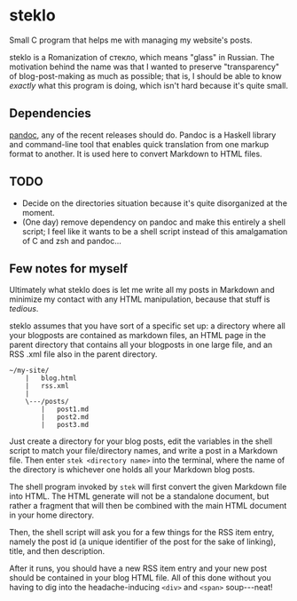 # steklo

Small C program that helps me with managing my website's posts.

steklo is a Romanization of стекло, which means "glass" in Russian. The
motivation behind the name was that I wanted to preserve "transparency" of
blog-post-making as much as possible; that is, I should be able to know
_exactly_ what this program is doing, which isn't hard because it's quite
small.

## Dependencies

[pandoc](https://pandoc.org/releases.html), any of the recent releases
should do. Pandoc is a Haskell library and command-line tool that enables
quick translation from one markup format to another. It is used here to 
convert Markdown to HTML files.

## TODO

- Decide on the directories situation because it's quite disorganized at the
  moment.
- (One day) remove dependency on pandoc and make this entirely a shell script; I feel like it wants to be a shell script instead of this amalgamation of C and zsh and pandoc...

## Few notes for myself

Ultimately what steklo does is let me write all my posts in Markdown and
minimize my contact with any HTML manipulation, because that stuff is _tedious_.

steklo assumes that you have sort of a specific set up: a directory where all
your blogposts are contained as markdown files, an HTML page in the
parent directory that contains all your blogposts in one large file, and an
RSS .xml file also in the parent directory.

```
~/my-site/
    |   blog.html
    |   rss.xml
    |
    \---/posts/
        |   post1.md
        |   post2.md
        |   post3.md
```

Just create a directory for your blog posts, edit the variables in the shell
script to match your file/directory names, and  write a post in a Markdown
file. Then enter `stek <directory name>` into the terminal, where the name
of the directory is whichever one holds all your Markdown blog posts.

The shell program invoked by `stek` will first convert the given Markdown file
into HTML. The HTML generate will not be a standalone document, but rather a
fragment that will then be combined with the main HTML document in your home
directory.

Then, the shell script will ask you for a few things for the RSS item entry,
namely the post id (a unique identifier of the post for the sake of linking),
title, and then description.

After it runs, you should have a new RSS item entry and your new post should be
contained in your blog HTML file. All of this done without you having to dig
into the headache-inducing `<div>` and `<span>` soup---neat!

